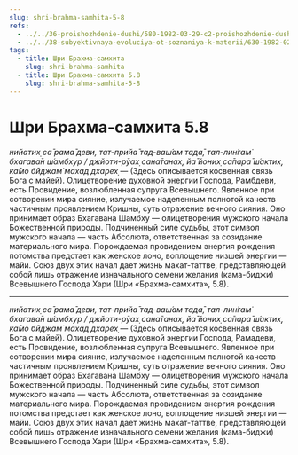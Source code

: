 ```yaml
---
slug: shri-brahma-samhita-5-8
refs:
  - ../../36-proishozhdenie-dushi/580-1982-03-29-c2-proishozhdenie-dushi-i-tri-plana-bytiya.md
  - ../../38-subyektivnaya-evoluciya-ot-soznaniya-k-materii/630-1982-02-17-b3-tvorenie.md
tags:
  - title: Шри Брахма-самхита
    slug: shri-brahma-samhita
  - title: Шри Брахма-самхита 5.8
    slug: shri-brahma-samhita-5-8
---
```


# Шри Брахма-самхита 5.8

*нийатих̣ са̄ рама̄ деви, тат-прийа̄ тад-ваш́ам тада̄, тал-лин̇гам̇ бхагава̄н ш́амбхур / джйоти-рӯах̣ сана̄танах̣, йа̄ йоних̣ са̄пара̄ ш́актих̣, ка̄мо бӣджам̇ махад дхарех̣* — (Здесь описывается косвенная связь Бога с майей). Олицетворение духовной энергии Господа, Рамбдеви, есть Провидение, возлюбленная супруга Всевышнего. Явленное при сотворении мира сияние, излучаемое наделенным полнотой качеств частичным проявлением Кришны, суть отражение вечного сияния. Оно принимает образ Бхагавана Шамбху — олицетворения мужского начала Божественной природы. Подчиненный силе судьбы, этот символ мужского начала — часть Абсолюта, ответственная за созидание материального мира. Порождаемая провидением энергия рождения потомства предстает как женское лоно, воплощение низшей энергии — майи. Союз двух этих начал дает жизнь махат-таттве, представляющей собой лишь отражение изначального семени желания (кама-биджи) Всевышнего Господа Хари (Шри «Брахма-самхита», 5.8).

---

*нийатих̣ са̄ рама̄ деви, тат-прийа̄ тад-ваш́ам тада̄, тал-лин̇гам̇ бхагава̄н ш́амбхур / джйоти-рӯах̣ сана̄танах̣, йа̄ йоних̣ са̄пара̄ ш́актих̣, ка̄мо бӣджам̇ махад дхарех̣* — (Здесь описывается косвенная связь Бога с майей). Олицетворение духовной энергии Господа, Рамадеви, есть Провидение, возлюбленная супруга Всевышнего. Явленное при сотворении мира сияние, излучаемое наделенным полнотой качеств частичным проявлением Кришны, суть отражение вечного сияния. Оно принимает образ Бхагавана Шамбху — олицетворения мужского начала Божественной природы. Подчиненный силе судьбы, этот символ мужского начала — часть Абсолюта, ответственная за созидание материального мира. Порождаемая провидением энергия рождения потомства предстает как женское лоно, воплощение низшей энергии — майи. Союз двух этих начал дает жизнь махат-таттве, представляющей собой лишь отражение изначального семени желания (кама-биджи) Всевышнего Господа Хари (Шри «Брахма-самхита», 5.8).
